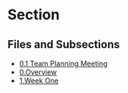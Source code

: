 # Section

## Files and Subsections

- [0.1 Team Planning Meeting](./0.1%20Team%20Planning%20Meeting.html)
- [0.Overview](./0.Overview.html)
- [1.Week One](./1.Week%20One.html)

